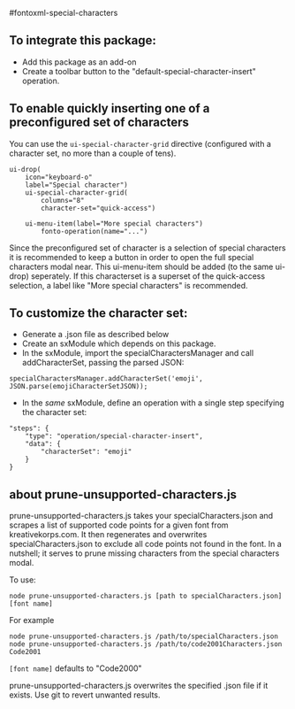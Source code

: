 #fontoxml-special-characters

## To integrate this package:

* Add this package as an add-on
* Create a toolbar button to the "default-special-character-insert" operation.

## To enable quickly inserting one of a preconfigured set of characters
You can use the `ui-special-character-grid` directive (configured with a character set, no more than a couple of tens).

```
ui-drop(
	icon="keyboard-o"
	label="Special character")
	ui-special-character-grid(
		columns="8"
		character-set="quick-access")

	ui-menu-item(label="More special characters")
		fonto-operation(name="...")
```

Since the preconfigured set of character is a selection of special characters it is recommended to keep a button in
order to open the full special characters modal near. This ui-menu-item should be added (to the same ui-drop)
seperately. If this characterset is a superset of the quick-access selection, a label like "More special characters" is
recommended.

## To customize the character set:

* Generate a .json file as described below
* Create an sxModule which depends on this package.
* In the sxModule, import the specialCharactersManager and call addCharacterSet, passing the parsed JSON:
```
specialCharactersManager.addCharacterSet('emoji', JSON.parse(emojiCharacterSetJSON));
```
* In the *same* sxModule, define an operation with a single step specifying the character set:
```
"steps": {
	"type": "operation/special-character-insert",
	"data": {
		"characterSet": "emoji"
	}
}
```

## about prune-unsupported-characters.js
prune-unsupported-characters.js takes your specialCharacters.json and scrapes a list of supported code points for a
given font from kreativekorps.com. It then regenerates and overwrites specialCharacters.json to exclude all code points
not found in the font. In a nutshell; it serves to prune missing characters from the special characters modal.

To use:
```
node prune-unsupported-characters.js [path to specialCharacters.json] [font name]
```

For example
```
node prune-unsupported-characters.js /path/to/specialCharacters.json
node prune-unsupported-characters.js /path/to/code2001Characters.json Code2001
```

`[font name]` defaults to "Code2000"

prune-unsupported-characters.js overwrites the specified .json file if it exists. Use git to revert unwanted results.

